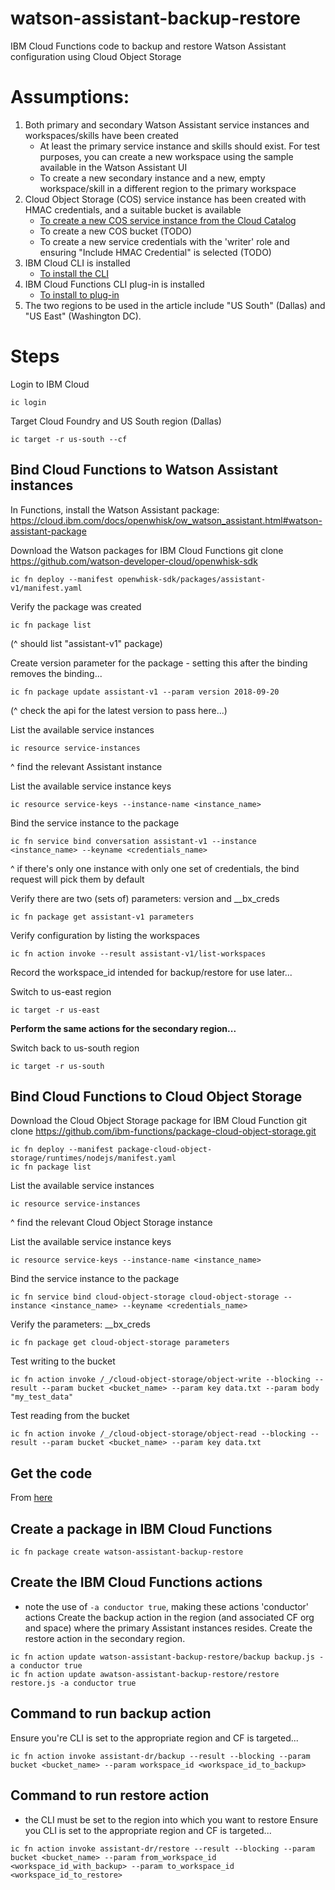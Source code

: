 # watson-assistant-backup-restore
IBM Cloud Functions code to backup and restore Watson Assistant configuration using Cloud Object Storage

# Assumptions: 
1. Both primary and secondary Watson Assistant service instances and workspaces/skills have been created
    - At least the primary service instance and skills should exist. For test purposes, you can create a new workspace using the sample available in the Watson Assistant UI
    - To create a new secondary instance and a new, empty workspace/skill in a different region to the primary workspace
2. Cloud Object Storage (COS) service instance has been created with HMAC credentials, and a suitable bucket is available
    - [To create a new COS service instance from the Cloud Catalog](https://cloud.ibm.com/catalog/services/cloud-object-storage)
    - To create a new COS bucket (TODO)
    - To create a new service credentials with the 'writer' role and ensuring "Include HMAC Credential" is selected (TODO)
3. IBM Cloud CLI is installed
    - [To install the CLI](https://cloud.ibm.com/docs/cli/reference/ibmcloud?topic=cloud-cli-install-ibmcloud-cli#install_use)
4. IBM Cloud Functions CLI plug-in is installed
    - [To install to plug-in](https://cloud.ibm.com/docs/openwhisk?topic=cloud-functions-cloudfunctions_cli#cloudfunctions_cli)
5. The two regions to be used in the article include "US South" (Dallas) and "US East" (Washington DC).

# Steps
Login to IBM Cloud
```
ic login
```

Target Cloud Foundry and US South region (Dallas)
```
ic target -r us-south --cf
```

## Bind Cloud Functions to Watson Assistant instances
In Functions, install the Watson Assistant package: https://cloud.ibm.com/docs/openwhisk/ow_watson_assistant.html#watson-assistant-package

Download the Watson packages for IBM Cloud Functions
git clone https://github.com/watson-developer-cloud/openwhisk-sdk
```
ic fn deploy --manifest openwhisk-sdk/packages/assistant-v1/manifest.yaml
```

Verify the package was created
```
ic fn package list
```
(^ should list "assistant-v1" package)

Create version parameter for the package - setting this after the binding removes the binding...
```
ic fn package update assistant-v1 --param version 2018-09-20
```
(^ check the api for the latest version to pass here...)

List the available service instances
```
ic resource service-instances
```
^ find the relevant Assistant instance

List the available service instance keys
```
ic resource service-keys --instance-name <instance_name>
```

Bind the service instance to the package
```
ic fn service bind conversation assistant-v1 --instance <instance_name> --keyname <credentials_name>
```
^ if there's only one instance with only one set of credentials, the bind request will pick them by default

Verify there are two (sets of) parameters: version and __bx_creds
```
ic fn package get assistant-v1 parameters
```

Verify configuration by listing the workspaces
```
ic fn action invoke --result assistant-v1/list-workspaces
```

Record the workspace_id intended for backup/restore for use later...

Switch to us-east region
```
ic target -r us-east
```

**Perform the same actions for the secondary region...**

Switch back to us-south region
```
ic target -r us-south
```

## Bind Cloud Functions to Cloud Object Storage

Download the Cloud Object Storage package for IBM Cloud Function
git clone https://github.com/ibm-functions/package-cloud-object-storage.git
```
ic fn deploy --manifest package-cloud-object-storage/runtimes/nodejs/manifest.yaml
ic fn package list
```

List the available service instances
```
ic resource service-instances
```
^ find the relevant Cloud Object Storage instance

List the available service instance keys
```
ic resource service-keys --instance-name <instance_name>
```

Bind the service instance to the package
```
ic fn service bind cloud-object-storage cloud-object-storage --instance <instance_name> --keyname <credentials_name>
```

Verify the parameters: __bx_creds
```
ic fn package get cloud-object-storage parameters
```

Test writing to the bucket
```
ic fn action invoke /_/cloud-object-storage/object-write --blocking --result --param bucket <bucket_name> --param key data.txt --param body "my_test_data"
```

Test reading from the bucket
```
ic fn action invoke /_/cloud-object-storage/object-read --blocking --result --param bucket <bucket_name> --param key data.txt
```

## Get the code
From [here](https://github.com/ptuton/watson-assistant-backup-restore)

## Create a package in IBM Cloud Functions
```
ic fn package create watson-assistant-backup-restore
```

## Create the IBM Cloud Functions actions 
- note the use of `-a conductor true`, making these actions 'conductor' actions
Create the backup action in the region (and associated CF org and space) where the primary Assistant instances resides.
Create the restore action in the secondary region. 
```
ic fn action update watson-assistant-backup-restore/backup backup.js -a conductor true
ic fn action update awatson-assistant-backup-restore/restore restore.js -a conductor true
```

## Command to run backup action
Ensure you're CLI is set to the appropriate region and CF is targeted...
```
ic fn action invoke assistant-dr/backup --result --blocking --param bucket <bucket_name> --param workspace_id <workspace_id_to_backup>
```

## Command to run restore action 
- the CLI must be set to the region into which you want to restore
Ensure you CLI is set to the appropriate region and CF is targeted...
```
ic fn action invoke assistant-dr/restore --result --blocking --param bucket <bucket_name> --param from_workspace_id <workspace_id_with_backup> --param to_workspace_id <workspace_id_to_restore>
```
